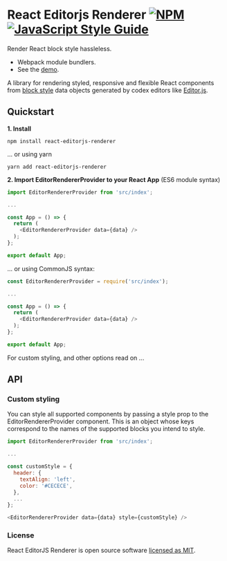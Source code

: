 # React Editorjs Renderer [![NPM](https://img.shields.io/npm/v/react-editorjs-renderer.svg)](https://www.npmjs.com/package/react-editorjs-renderer) [![JavaScript Style Guide](https://img.shields.io/badge/code_style-standard-brightgreen.svg)](https://standardjs.com)

Render React block style hassleless.

- Webpack module bundlers.
- See the [demo](https://react-editorjs-renderer-example.netlify.app/).

A library for rendering styled, responsive and flexible React components from [block style](https://editorjs.io/saving-data) data objects generated by codex editors like [Editor.js](https://editorjs.io/).

## Quickstart

**1. Install**

```shell
npm install react-editorjs-renderer
```

... or using yarn

```$xslt
yarn add react-editorjs-renderer
```

**2. Import EditorRendererProvider to your React App** (ES6 module syntax)

```javascript
import EditorRendererProvider from 'src/index';

...

const App = () => {
  return (
    <EditorRendererProvider data={data} />
  );
};

export default App;
```

... or using CommonJS syntax:

```javascript
const EditorRendererProvider = require('src/index');

...

const App = () => {
  return (
    <EditorRendererProvider data={data} />
  );
};

export default App;
```

For custom styling, and other options read on ...

## API

### Custom styling

You can style all supported components by passing a style prop to the EditorRendererProvider component.
This is an object whose keys correspond to the names of the supported blocks you intend to style.

```javascript
import EditorRendererProvider from 'src/index';

...

const customStyle = {
  header: {
    textAlign: 'left',
    color: '#CECECE',
  },
  ...
};

<EditorRendererProvider data={data} style={customStyle} />
```

### License

React EditorJS Renderer is open source software [licensed as MIT](https://github.com/facebook/create-react-app/blob/master/LICENSE).

